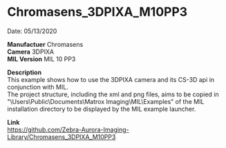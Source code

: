 # Chromasens_3DPIXA_M10PP3

Date: 05/13/2020

**Manufactuer** Chromasens  
**Camera** 3DPIXA  
**MIL Version** MIL 10 PP3  

**Description**  
This example shows how to use the 3DPIXA camera and its CS-3D api in conjunction with MIL.  
The project structure, including the xml and png files, aims to be copied in "\Users\Public\Documents\Matrox Imaging\MIL\Examples" of the MIL installation directory to be displayed by the MIL example launcher.

**Link**  
https://github.com/Zebra-Aurora-Imaging-Library/Chromasens_3DPIXA_M10PP3
